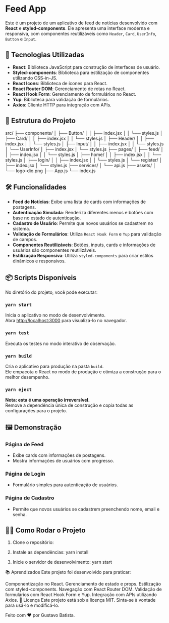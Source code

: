 # Feed App

Este é um projeto de um aplicativo de feed de notícias desenvolvido com **React** e **styled-components**. Ele apresenta uma interface moderna e responsiva, com componentes reutilizáveis como `Header`, `Card`, `UserInfo`, `Button` e `Input`.

## 🚀 Tecnologias Utilizadas

- **React**: Biblioteca JavaScript para construção de interfaces de usuário.
- **Styled-components**: Biblioteca para estilização de componentes utilizando CSS-in-JS.
- **React Icons**: Biblioteca de ícones para React.
- **React Router DOM**: Gerenciamento de rotas no React.
- **React Hook Form**: Gerenciamento de formulários no React.
- **Yup**: Biblioteca para validação de formulários.
- **Axios**: Cliente HTTP para integração com APIs.

## 📂 Estrutura do Projeto

src/ ├── components/ │ ├── Button/ │ │ ├── index.jsx │ │ └── styles.js │ ├── Card/ │ │ ├── index.jsx │ │ └── styles.js │ ├── Header/ │ │ ├── index.jsx │ │ └── styles.js │ ├── Input/ │ │ ├── index.jsx │ │ └── styles.js │ └── UserInfo/ │ ├── index.jsx │ └── styles.js ├── pages/ │ ├── feed/ │ │ ├── index.jsx │ │ └── styles.js │ ├── home/ │ │ ├── index.jsx │ │ └── styles.js │ ├── login/ │ │ ├── index.jsx │ │ └── styles.js │ └── register/ │ ├── index.jsx │ └── styles.js ├── services/ │ └── api.js ├── assets/ │ └── logo-dio.png ├── App.js └── index.js


## 🛠️ Funcionalidades

- **Feed de Notícias**: Exibe uma lista de cards com informações de postagens.
- **Autenticação Simulada**: Renderiza diferentes menus e botões com base no estado de autenticação.
- **Cadastro de Usuário**: Permite que novos usuários se cadastrem no sistema.
- **Validação de Formulários**: Utiliza `React Hook Form` e `Yup` para validação de campos.
- **Componentes Reutilizáveis**: Botões, inputs, cards e informações de usuários são componentes reutilizáveis.
- **Estilização Responsiva**: Utiliza `styled-components` para criar estilos dinâmicos e responsivos.

## 📦 Scripts Disponíveis

No diretório do projeto, você pode executar:

### `yarn start`

Inicia o aplicativo no modo de desenvolvimento.\
Abra [http://localhost:3000](http://localhost:3000) para visualizá-lo no navegador.

### `yarn test`

Executa os testes no modo interativo de observação.

### `yarn build`

Cria o aplicativo para produção na pasta `build`.\
Ele empacota o React no modo de produção e otimiza a construção para o melhor desempenho.

### `yarn eject`

**Nota: esta é uma operação irreversível.**\
Remove a dependência única de construção e copia todas as configurações para o projeto.

## 🖼️ Demonstração

### Página de Feed
- Exibe cards com informações de postagens.
- Mostra informações de usuários com progresso.

### Página de Login
- Formulário simples para autenticação de usuários.

### Página de Cadastro
- Permite que novos usuários se cadastrem preenchendo nome, email e senha.

## 🧑‍💻 Como Rodar o Projeto

1. Clone o repositório:
2. Instale as dependências:
   yarn install

3. Inicie o servidor de desenvolvimento:
   yarn start
   
📚 Aprendizados
Este projeto foi desenvolvido para praticar:

Componentização no React.
Gerenciamento de estado e props.
Estilização com styled-components.
Navegação com React Router DOM.
Validação de formulários com React Hook Form e Yup.
Integração com APIs utilizando Axios.
📄 Licença
Este projeto está sob a licença MIT. Sinta-se à vontade para usá-lo e modificá-lo.

Feito com ❤️ por Gustavo Batista.

